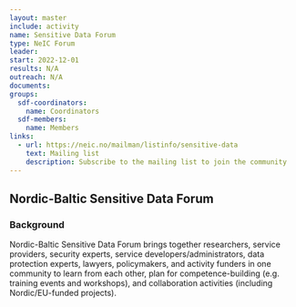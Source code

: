 ```yaml
---
layout: master
include: activity
name: Sensitive Data Forum
type: NeIC Forum
leader: 
start: 2022-12-01
results: N/A
outreach: N/A
documents:
groups:
  sdf-coordinators:
    name: Coordinators
  sdf-members:
    name: Members
links:
  - url: https://neic.no/mailman/listinfo/sensitive-data
    text: Mailing list
    description: Subscribe to the mailing list to join the community
---
```


## Nordic-Baltic Sensitive Data Forum


### Background

Nordic-Baltic Sensitive Data Forum brings together researchers, service providers, security experts, service developers/administrators, data protection experts, lawyers, policymakers, and activity funders in one community to learn from each other, plan for competence-building (e.g. training events and workshops), and collaboration activities (including Nordic/EU-funded projects).

